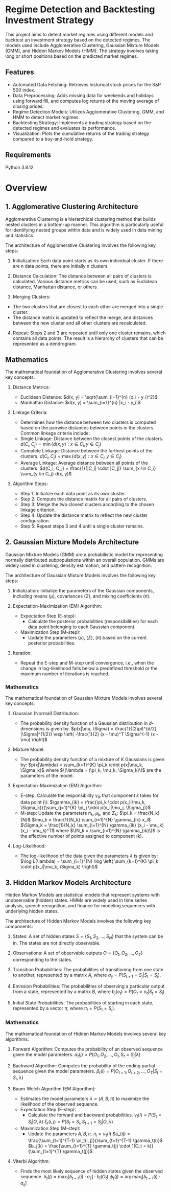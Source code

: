 # Regime Detection and Backtesting Investment Strategy

This project aims to detect market regimes using different models and backtest an investment strategy based on the detected regimes. The models used include Agglomerative Clustering, Gaussian Mixture Models (GMM), and Hidden Markov Models (HMM). The strategy involves taking long or short positions based on the predicted market regimes.

## Features

* Automated Data Fetching: Retrieves historical stock prices for the S&P 500 index.
* Data Preprocessing: Adds missing data for weekends and holidays using forward fill, and computes log returns of the moving average of closing prices.
* Regime Detection Models: Utilizes Agglomerative Clustering, GMM, and HMM to detect market regimes.
* Backtesting Strategy: Implements a trading strategy based on the detected regimes and evaluates its performance.
* Visualization: Plots the cumulative returns of the trading strategy compared to a buy-and-hold strategy.

## Requirements

Python 3.8.12

# Overview
## 1. Agglomerative Clustering Architecture

Agglomerative Clustering is a hierarchical clustering method that builds nested clusters in a bottom-up manner. This algorithm is particularly useful for identifying nested groups within data and is widely used in data mining and statistics.

The architecture of Agglomerative Clustering involves the following key steps:

1. Initialization:
Each data point starts as its own individual cluster. If there are n data points, there are initially n clusters.

2. Distance Calculation:
The distance between all pairs of clusters is calculated. Various distance metrics can be used, such as Euclidean distance, Manhattan distance, or others.

3. Merging Clusters:
* The two clusters that are closest to each other are merged into a single cluster.
* The distance matrix is updated to reflect the merge, and distances between the new cluster and all other clusters are recalculated.

4. Repeat:
Steps 2 and 3 are repeated until only one cluster remains, which contains all data points. The result is a hierarchy of clusters that can be represented as a dendrogram.

## Mathematics

The mathematical foundation of Agglomerative Clustering involves several key concepts:

1. Distance Metrics:
    - Euclidean Distance:
      $d(x, y) = \sqrt{\sum_{i=1}^{n} (x_i - y_i)^2}$
    - Manhattan Distance:
      $d(x, y) = \sum_{i=1}^{n} |x_i - y_i|$
    
2. Linkage Criteria:
    - Determines how the distance between two clusters is computed based on the pairwise distances between points in the clusters. Common linkage criteria include:
    - Single Linkage: Distance between the closest points of the clusters.
      $d(C_i, C_j) = \min \{ d(x, y) : x \in C_i, y \in C_j \}$
    - Complete Linkage: Distance between the farthest points of the clusters.
      $d(C_i, C_j) = \max \{ d(x, y) : x \in C_i, y \in C_j \}$
    - Average Linkage: Average distance between all points of the clusters.
      $d(C_i, C_j) = \frac{1}{|C_i| \cdot |C_j|} \sum_{x \in C_i} \sum_{y \in C_j} d(x, y)$

3. Algorithm Steps:
    - Step 1: Initialize each data point as its own cluster.
    - Step 2: Compute the distance matrix for all pairs of clusters.
    - Step 3: Merge the two closest clusters according to the chosen linkage criterion.
    - Step 4: Update the distance matrix to reflect the new cluster configuration.
    - Step 5: Repeat steps 3 and 4 until a single cluster remains.

## 2. Gaussian Mixture Models Architecture

Gaussian Mixture Models (GMM) are a probabilistic model for representing normally distributed subpopulations within an overall population. GMMs are widely used in clustering, density estimation, and pattern recognition.

The architecture of Gaussian Mixture Models involves the following key steps:

1. Initialization: Initialize the parameters of the Gaussian components, including means ($\mu$), covariances ($\Sigma$), and mixing coefficients ($\pi$).

2. Expectation-Maximization (EM) Algorithm:
    - Expectation Step (E-step):
        - Calculate the posterior probabilities (responsibilities) for each data point belonging to each Gaussian component.
    - Maximization Step (M-step):
        - Update the parameters ($\mu$), ($\Sigma$), ($\pi$) based on the current posterior probabilities.

3. Iteration:
    - Repeat the E-step and M-step until convergence, i.e., when the change in log-likelihood falls below a predefined threshold or the maximum number of iterations is reached.

### Mathematics

The mathematical foundation of Gaussian Mixture Models involves several key concepts:

1. Gaussian (Normal) Distribution:
    - The probability density function of a Gaussian distribution in $d$-dimensions is given by:
      $p(x|\mu, \Sigma) = \frac{1}{(2\pi)^{d/2} |\Sigma|^{1/2}} \exp \left( -\frac{1}{2} (x - \mu)^T \Sigma^{-1} (x - \mu) \right)$
      
2. Mixture Model:
    - The probability density function of a mixture of $K$ Gaussians is given by:
      $p(x|\lambda) = \sum_{k=1}^{K} \pi_k \cdot p(x|\mu_k, \Sigma_k)$
      where $\(\lambda = (\pi_k, \mu_k, \Sigma_k)\)$ are the parameters of the model.

3. Expectation-Maximization (EM) Algorithm:
    - E-step: Calculate the responsibility $\gamma_{ik}$ that component $k$ takes for data point \(i\):
      $\gamma_{ik} = \frac{\pi_k \cdot p(x_i|\mu_k, \Sigma_k)}{\sum_{j=1}^{K} \pi_j \cdot p(x_i|\mu_j, \Sigma_j)}$
    - M-step: Update the parameters $\pi_k$, $\mu_k$, and $\Sigma_k$:
      $\pi_k = \frac{N_k}{N}$
      $\mu_k = \frac{1}{N_k} \sum_{i=1}^{N} \gamma_{ik} x_i$
      $\Sigma_k = \frac{1}{N_k} \sum_{i=1}^{N} \gamma_{ik} (x_i - \mu_k)(x_i - \mu_k)^T$
      where $\(N_k = \sum_{i=1}^{N} \gamma_{ik}\)$ is the effective number of points assigned to component \(k\).

4. Log-Likelihood:
    - The log-likelihood of the data given the parameters $\lambda$ is given by:
      $\log L(\lambda) = \sum_{i=1}^{N} \log \left( \sum_{k=1}^{K} \pi_k \cdot p(x_i|\mu_k, \Sigma_k) \right)$

## 3. Hidden Markov Models Architecture

Hidden Markov Models are statistical models that represent systems with unobservable (hidden) states. HMMs are widely used in time series analysis, speech recognition, and finance for modeling sequences with underlying hidden states.

The architecture of Hidden Markov Models involves the following key components:

1. States: A set of hidden states $S = \{S_1, S_2, \ldots, S_N\}$ that the system can be in. The states are not directly observable.

2. Observations: A set of observable outputs $O = \{O_1, O_2, \ldots, O_T\}$ corresponding to the states.

3. Transition Probabilities: The probabilities of transitioning from one state to another, represented by a matrix $A$, where $a_{ij} = P(S_{t+1} = S_j | S_t = S_i)$.

4. Emission Probabilities: The probabilities of observing a particular output from a state, represented by a matrix $B$, where $b_{j}(o_t) = P(O_t = o_t | S_t = S_j)$.

5. Initial State Probabilities: The probabilities of starting in each state, represented by a vector $\pi$, where $\pi_i = P(S_1 = S_i)$.

### Mathematics

The mathematical foundation of Hidden Markov Models involves several key algorithms:

1. Forward Algorithm: Computes the probability of an observed sequence given the model parameters.
      $\alpha_t(j) = P(O_1, O_2, \ldots, O_t, S_t = S_j | \lambda)$
      
2. Backward Algorithm: Computes the probability of the ending partial sequence given the model parameters.
      $\beta_t(i) = P(O_{t+1}, O_{t+2}, \ldots, O_T | S_t = S_i, \lambda)$
      
3. Baum-Welch Algorithm (EM Algorithm):
    - Estimates the model parameters $\lambda = (A, B, \pi)$ to maximize the likelihood of the observed sequence.
    - Expectation Step (E-step):
        - Calculate the forward and backward probabilities.
      $\gamma_t(i) = P(S_t = S_i | O, \lambda)$
      $\xi_t(i, j) = P(S_t = S_i, S_{t+1} = S_j | O, \lambda)$
    - Maximization Step (M-step):
        - Update the parameters $A, B, \pi$.
      $\pi_i = \gamma_1(i)$
      $a_{ij} = \frac{\sum_{t=1}^{T-1} \xi_t(i, j)}{\sum_{t=1}^{T-1} \gamma_t(i)}$
      $b_j(k) = \frac{\sum_{t=1}^{T} \gamma_t(j) \cdot 1(O_t = k)}{\sum_{t=1}^{T} \gamma_t(j)}$
      
4. Viterbi Algorithm:
    - Finds the most likely sequence of hidden states given the observed sequence.
      $\delta_t(j) = \max_{i} [\delta_{t-1}(i) \cdot a_{ij}] \cdot b_j(O_t)$
      $\psi_t(j) = \arg\max_{i} [\delta_{t-1}(i) \cdot a_{ij}]$
      
